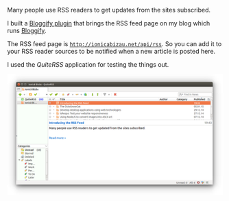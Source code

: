 Many people use RSS readers to get updates from the sites subscribed.

I built a [Bloggify plugin][1] that brings the RSS feed page on my blog which runs [Bloggify][2].

The RSS feed page is [`http://ionicabizau.net/api/rss`](http://ionicabizau.net/api/rss). So you can add it to your RSS reader sources to be notified when a new article is posted here.

I used the *QuiteRSS* application for testing the things out.

![](/images/posts/20/1.png)

[1]: http://github.com/Bloggify/rss
[2]: http://bloggify.org/